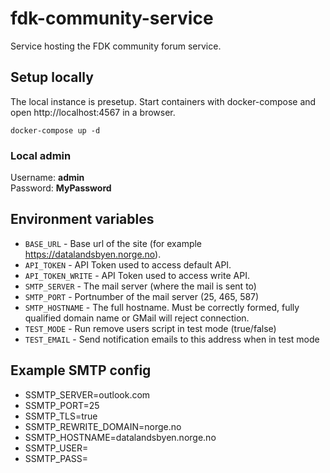 # fdk-community-service
Service hosting the FDK community forum service.

## Setup locally
The local instance is presetup. Start containers with docker-compose and open http://localhost:4567 in a browser.
```
docker-compose up -d
```

### Local admin
Username: **admin**<br/>
Password: **MyPassword**

## Environment variables
- `BASE_URL` - Base url of the site (for example https://datalandsbyen.norge.no).
- `API_TOKEN` - API Token used to access default API.
- `API_TOKEN_WRITE` - API Token used to access write API.
- `SMTP_SERVER` - The mail server (where the mail is sent to)
- `SMTP_PORT` - Portnumber of the mail server (25, 465, 587)
- `SMTP_HOSTNAME` - The full hostname.  Must be correctly formed, fully qualified domain name or GMail will reject connection.
- `TEST_MODE` - Run remove users script in test mode (true/false)
- `TEST_EMAIL` - Send notification emails to this address when in test mode

## Example SMTP config
- SSMTP_SERVER=outlook.com
- SSMTP_PORT=25
- SSMTP_TLS=true
- SSMTP_REWRITE_DOMAIN=norge.no
- SSMTP_HOSTNAME=datalandsbyen.norge.no
- SSMTP_USER=
- SSMTP_PASS=
